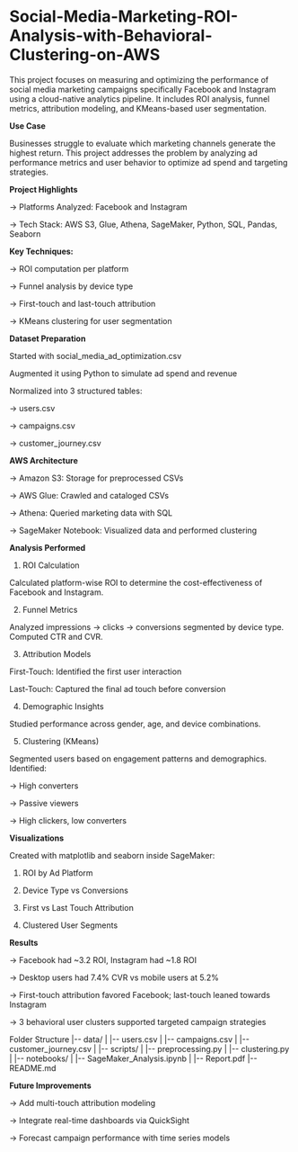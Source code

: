 # Social-Media-Marketing-ROI-Analysis-with-Behavioral-Clustering-on-AWS

This project focuses on measuring and optimizing the performance of social media marketing campaigns specifically Facebook and Instagram using a cloud-native analytics pipeline. It includes ROI analysis, funnel metrics, attribution modeling, and KMeans-based user segmentation.

**Use Case**

Businesses struggle to evaluate which marketing channels generate the highest return. This project addresses the problem by analyzing ad performance metrics and user behavior to optimize ad spend and targeting strategies.

**Project Highlights**

-> Platforms Analyzed: Facebook and Instagram

-> Tech Stack: AWS S3, Glue, Athena, SageMaker, Python, SQL, Pandas, Seaborn

**Key Techniques:**

-> ROI computation per platform

-> Funnel analysis by device type

-> First-touch and last-touch attribution

-> KMeans clustering for user segmentation

**Dataset Preparation**

Started with social_media_ad_optimization.csv

Augmented it using Python to simulate ad spend and revenue

Normalized into 3 structured tables:

-> users.csv

-> campaigns.csv

-> customer_journey.csv

**AWS Architecture**

-> Amazon S3: Storage for preprocessed CSVs

-> AWS Glue: Crawled and cataloged CSVs

-> Athena: Queried marketing data with SQL

-> SageMaker Notebook: Visualized data and performed clustering

**Analysis Performed**

1. ROI Calculation

Calculated platform-wise ROI to determine the cost-effectiveness of Facebook and Instagram.

2. Funnel Metrics

Analyzed impressions → clicks → conversions segmented by device type. Computed CTR and CVR.

3. Attribution Models

First-Touch: Identified the first user interaction

Last-Touch: Captured the final ad touch before conversion

4. Demographic Insights

Studied performance across gender, age, and device combinations.

5. Clustering (KMeans)

Segmented users based on engagement patterns and demographics. Identified:

-> High converters

-> Passive viewers

-> High clickers, low converters

**Visualizations**

Created with matplotlib and seaborn inside SageMaker:

1. ROI by Ad Platform

2. Device Type vs Conversions

3. First vs Last Touch Attribution

4. Clustered User Segments

**Results**

-> Facebook had ~3.2 ROI, Instagram had ~1.8 ROI

-> Desktop users had 7.4% CVR vs mobile users at 5.2%

-> First-touch attribution favored Facebook; last-touch leaned towards Instagram

-> 3 behavioral user clusters supported targeted campaign strategies



Folder Structure
|-- data/
|   |-- users.csv
|   |-- campaigns.csv
|   |-- customer_journey.csv
|
|-- scripts/
|   |-- preprocessing.py
|   |-- clustering.py
|
|-- notebooks/
|   |-- SageMaker_Analysis.ipynb
|
|-- Report.pdf
|-- README.md

**Future Improvements**

-> Add multi-touch attribution modeling

-> Integrate real-time dashboards via QuickSight

-> Forecast campaign performance with time series models


